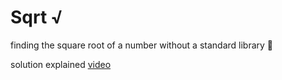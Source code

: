 # Sqrt √

finding the square root of a number without a standard library 🤔

solution explained [video](https://www.youtube.com/watch?v=F7AMjgQ_GhM)